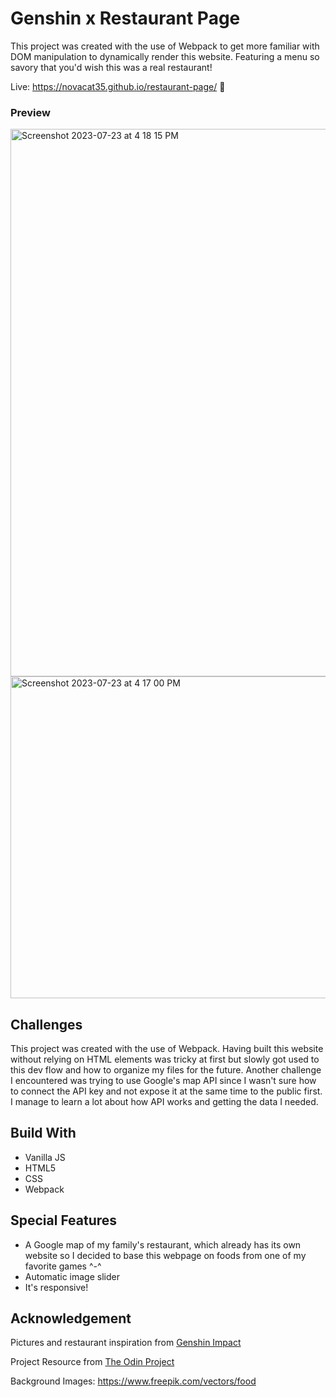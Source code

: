 # Genshin x Restaurant Page 

This project was created with the use of Webpack to get more familiar with DOM manipulation to dynamically render this website. Featuring a menu so savory that you'd wish this was a real restaurant!

Live: https://novacat35.github.io/restaurant-page/ 🍲

### Preview 
<img width="876" alt="Screenshot 2023-07-23 at 4 18 15 PM" src="https://github.com/NovaCat35/restaurant-page/assets/54908064/5aa9b889-19fa-49b0-9044-76a1fa6e1ba5">
<img width="515" alt="Screenshot 2023-07-23 at 4 17 00 PM" src="https://github.com/NovaCat35/restaurant-page/assets/54908064/0a1a1151-b204-407a-8f04-dac611f38be4">

## Challenges
This project was created with the use of Webpack. Having built this website without relying on HTML elements was tricky at first but slowly got used to this dev flow and how to organize my files for the future. Another challenge I encountered was trying to use Google's map API since I wasn't sure how to connect the API key and not expose it at the same time to the public first. I manage to learn a lot about how API works and getting the data I needed.

## Build With
- Vanilla JS
- HTML5
- CSS
- Webpack

## Special Features
- A Google map of my family's restaurant, which already has its own website so I decided to base this webpage on foods from one of my favorite games ^-^
- Automatic image slider
- It's responsive!

## Acknowledgement
Pictures and restaurant inspiration from [Genshin Impact](https://genshin-impact.fandom.com/wiki/Genshin_Impact_Wiki)

Project Resource from [The Odin Project](https://www.theodinproject.com/lessons/node-path-javascript-restaurant-page)

Background Images: https://www.freepik.com/vectors/food
